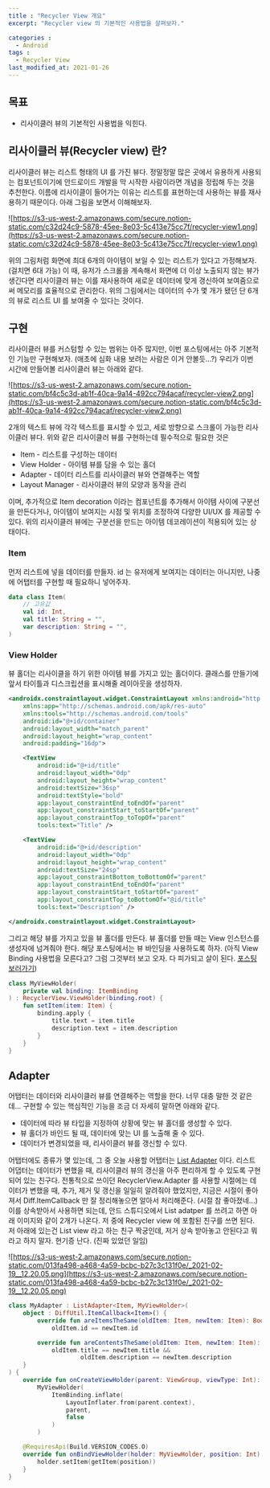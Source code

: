 ```yaml
---
title : "Recycler View 개요"
excerpt: "Recycler view 의 기본적인 사용법을 살펴보자."

categories :
  - Android 
tags : 
  - Recycler View 
last_modified_at: 2021-01-26
---
```


## 목표

- 리사이클러 뷰의 기본적인 사용법을 익힌다.

## 리사이클러 뷰(Recycler view) 란?

리사이클러 뷰는 리스트 형태의 UI 를 가진 뷰다. 정말정말 많은 곳에서 유용하게 사용되는 컴포넌트이기에 안드로이드 개발을 막 시작한 사람이라면 개념을 정립해 두는 것을 추천한다. 이름에 리사이클이 들어가는 이유는 리스트를 표현하는데 사용하는 뷰를 재사용하기 때문이다. 아래 그림을 보면서 이해해보자. 

![https://s3-us-west-2.amazonaws.com/secure.notion-static.com/c32d24c9-5878-45ee-8e03-5c413e75cc7f/recycler-view1.png](https://s3-us-west-2.amazonaws.com/secure.notion-static.com/c32d24c9-5878-45ee-8e03-5c413e75cc7f/recycler-view1.png)

위의 그림처럼 화면에 최대 6개의 아이템이 보일 수 있는 리스트가 있다고 가정해보자. (걸치면 6대 가능) 이 때, 유저가 스크롤을 계속해서 화면에 더 이상 노출되지 않는 뷰가 생긴다면 리사이클러 뷰는 이를 재사용하여 새로운 데이터에 맞게 갱신하여 보여줌으로써 메모리를 효율적으로 관리한다. 위의 그림에서는 데이터의 수가 몇 개가 됐던 단 6개의 뷰로 리스트 UI 를 보여줄 수 있다는 것이다. 

## 구현

리사이클러 뷰를 커스텀할 수 있는 범위는 아주 많지만, 이번 포스팅에서는 아주 기본적인 기능만 구현해보자. (애초에 심화 내용 보려는 사람은 이거 안볼듯...?) 우리가 이번 시간에 만들어볼 리사이클러 뷰는 아래와 같다. 

![https://s3-us-west-2.amazonaws.com/secure.notion-static.com/bf4c5c3d-ab1f-40ca-9a14-492cc794acaf/recycler-view2.png](https://s3-us-west-2.amazonaws.com/secure.notion-static.com/bf4c5c3d-ab1f-40ca-9a14-492cc794acaf/recycler-view2.png)

2개의 텍스트 뷰에 각각 텍스트를 표시할 수 있고, 세로 방향으로 스크롤이 가능한 리사이클러 뷰다. 위와 같은 리사이클러 뷰를 구현하는데 필수적으로 필요한 것은 

- Item - 리스트를 구성하는 데이터
- View Holder - 아이템 뷰를 담을 수 있는 홀더
- Adapter - 데이터 리스트를 리사이클러 뷰와 연결해주는 역할
- Layout Manager - 리사이클러 뷰의 모양과 동작을 관리

이며, 추가적으로 Item decoration 이라는 컴포넌트를 추가해서 아이템 사이에 구분선을 만든다거나, 아이템이 보여지는 시점 및 위치를 조정하여 다양한 UI/UX 를 제공할 수 있다. 위의 리사이클러 뷰에는 구분선을 만드는 아이템 데코레이션이 적용되어 있는 상태이다. 

### Item

먼저 리스트에 넣을 데이터를 만들자. id 는 유저에게 보여지는 데이터는 아니지만, 나중에 어탭터를 구현할 때 필요하니 넣어주자. 

```kotlin
data class Item(
    // 고유값
    val id: Int,
    val title: String = "",
    var description: String = "",
)
```

### View Holder

뷰 홀더는 리사이클을 하기 위한 아이템 뷰를 가지고 있는 홀더이다. 클래스를 만들기에 앞서 타이틀과 디스크립션을 표시해줄 레이아웃을 생성하자. 

```xml
<androidx.constraintlayout.widget.ConstraintLayout xmlns:android="http://schemas.android.com/apk/res/android"
    xmlns:app="http://schemas.android.com/apk/res-auto"
    xmlns:tools="http://schemas.android.com/tools"
    android:id="@+id/container"
    android:layout_width="match_parent"
    android:layout_height="wrap_content"
    android:padding="16dp">

    <TextView
        android:id="@+id/title"
        android:layout_width="0dp"
        android:layout_height="wrap_content"
        android:textSize="36sp"
        android:textStyle="bold"
        app:layout_constraintEnd_toEndOf="parent"
        app:layout_constraintStart_toStartOf="parent"
        app:layout_constraintTop_toTopOf="parent"
        tools:text="Title" />

    <TextView
        android:id="@+id/description"
        android:layout_width="0dp"
        android:layout_height="wrap_content"
        android:textSize="24sp"
        app:layout_constraintBottom_toBottomOf="parent"
        app:layout_constraintEnd_toEndOf="parent"
        app:layout_constraintStart_toStartOf="parent"
        app:layout_constraintTop_toBottomOf="@id/title"
        tools:text="Description" />

</androidx.constraintlayout.widget.ConstraintLayout>
```

그리고 해당 뷰를 가지고 있을 뷰 홀더를 만든다. 뷰 홀더를 만들 때는 View 인스턴스를 생성자에 넘겨줘야 한다. 해당 포스팅에서는 뷰 바인딩을 사용하도록 하자. (아직 View Binding 사용법을 모른다고? 그럼 그것부터 보고 오자. 다 피가되고 살이 된다. [포스팅 보러가기](https://thkim9373.github.io/android/view-binding/))

```kotlin
class MyViewHolder(
    private val binding: ItemBinding
) : RecyclerView.ViewHolder(binding.root) {
    fun setItem(item: Item) {
        binding.apply {
            title.text = item.title
            description.text = item.description
        }
    }
}
```

## Adapter

어탭터는 데이터와 리사이클러 뷰를 연결해주는 역할을 한다. 너무 대충 말한 것 같은데... 구현할 수 있는 핵심적인 기능을 조금 더 자세히 말하면 아래와 같다. 

- 데이터에 따라 뷰 타입을 지정하여 상황에 맞는 뷰 홀더를 생성할 수 있다.
- 뷰 홀더가 바인드 될 때, 데이터에 맞는 UI 를 노출해 줄 수 있다.
- 데이터가 변경되었을 때, 리사이클러 뷰를 갱신할 수 있다.

어탭터에도 종류가 몇 있는데, 그 중 오늘 사용할 어탭터는 [List Adapter](https://developer.android.com/reference/androidx/recyclerview/widget/ListAdapter) 이다. 리스트 어댑터는 데이터가 변했을 때, 리사이클러 뷰의 갱신을 아주 편리하게 할 수 있도록 구현되어 있는 친구다. 전통적으로 쓰이던 RecyclerView.Adapter 를 사용할 시절에는 데이터가 변했을 때, 추가, 제거 및 갱신을 일일히 알려줘야 했었지만, 지금은 시절이 좋아져서 Diff.ItemCallback 만 잘 정리해놓으면 알아서 처리해준다. (시절 참 좋아졌네...) 이를 상속받아서 사용하면 되는데, 안드 스튜디오에서 List adatper 를 쓰려고 하면 아래 이미지와 같이 2개가 나온다. 저 중에 Recycler view 에 포함된 친구를 쓰면 된다. 저 아래에 있는건 List view 라고 하는 친구 짝궁인데, 저거 상속 받아놓고 안된다고 뭐라고 하지 말자. 현기증 난다. (진짜 있었던 일임) 

![https://s3-us-west-2.amazonaws.com/secure.notion-static.com/013fa498-a468-4a59-bcbc-b27c3c131f0e/_2021-02-19__12.20.05.png](https://s3-us-west-2.amazonaws.com/secure.notion-static.com/013fa498-a468-4a59-bcbc-b27c3c131f0e/_2021-02-19__12.20.05.png)

```kotlin
class MyAdapter : ListAdapter<Item, MyViewHolder>(
    object : DiffUtil.ItemCallback<Item>() {
        override fun areItemsTheSame(oldItem: Item, newItem: Item): Boolean =
            oldItem.id == newItem.id

        override fun areContentsTheSame(oldItem: Item, newItem: Item): Boolean =
            oldItem.title == newItem.title &&
                    oldItem.description == newItem.description
    }
) {
    override fun onCreateViewHolder(parent: ViewGroup, viewType: Int): MyViewHolder =
        MyViewHolder(
            ItemBinding.inflate(
                LayoutInflater.from(parent.context),
                parent,
                false
            )
        )

    @RequiresApi(Build.VERSION_CODES.O)
    override fun onBindViewHolder(holder: MyViewHolder, position: Int) {
        holder.setItem(getItem(position))
    }
}
```
